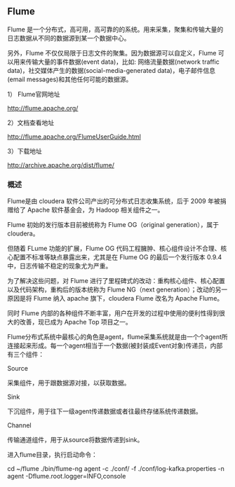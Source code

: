## Flume

Flume 是一个分布式，高可用，高可靠的的系统。用来采集，聚集和传输大量的日志数据从不同的数据源到某一个数据中心。

另外，Flume 不仅仅局限于日志文件的聚集。因为数据源可以自定义，Flume 可以用来传输大量的事件数据(event data)，比如: 网络流量数据(network traffic data)，社交媒体产生的数据(social-media-generated data)，电子邮件信息(email messages)和其他任何可能的数据源。

1） Flume官网地址

http://flume.apache.org/

2）文档查看地址

http://flume.apache.org/FlumeUserGuide.html

3）下载地址

http://archive.apache.org/dist/flume/


### 概述

Flume是由 cloudera 软件公司产出的可分布式日志收集系统，后于 2009 年被捐赠给了 Apache 软件基金会，为 Hadoop 相关组件之一。

Flume 初始的发行版本目前被统称为 Flume OG（original generation），属于 cloudera。

但随着 FLume 功能的扩展，Flume OG 代码工程臃肿、核心组件设计不合理、核心配置不标准等缺点暴露出来，尤其是在 Flume OG 的最后一个发行版本 0.9.4 中，日志传输不稳定的现象尤为严重。

为了解决这些问题，对 Flume 进行了里程碑式的改动：重构核心组件、核心配置以及代码架构，重构后的版本统称为 Flume NG（next generation）；改动的另一原因是将 Flume 纳入 apache 旗下，cloudera Flume 改名为 Apache Flume。

同时 Flume 内部的各种组件不断丰富，用户在开发的过程中使用的便利性得到很大的改善，现已成为 Apache Top 项目之一。



Flume分布式系统中最核心的角色是agent，flume采集系统就是由一个个agent所连接起来形成。每一个agent相当于一个数据(被封装成Event对象)传递员，内部有三个组件：

Source

采集组件，用于跟数据源对接，以获取数据。

Sink

下沉组件，用于往下一级agent传递数据或者往最终存储系统传递数据。

Channel

传输通道组件，用于从source将数据传递到sink。

进入flume目录，执行启动命令：

cd ~/flume
./bin/flume-ng agent -c ./conf/ -f ./conf/log-kafka.properties -n agent -Dflume.root.logger=INFO,console



